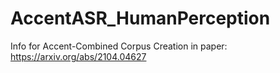 # AccentASR_HumanPerception

Info for Accent-Combined Corpus Creation in paper: https://arxiv.org/abs/2104.04627



